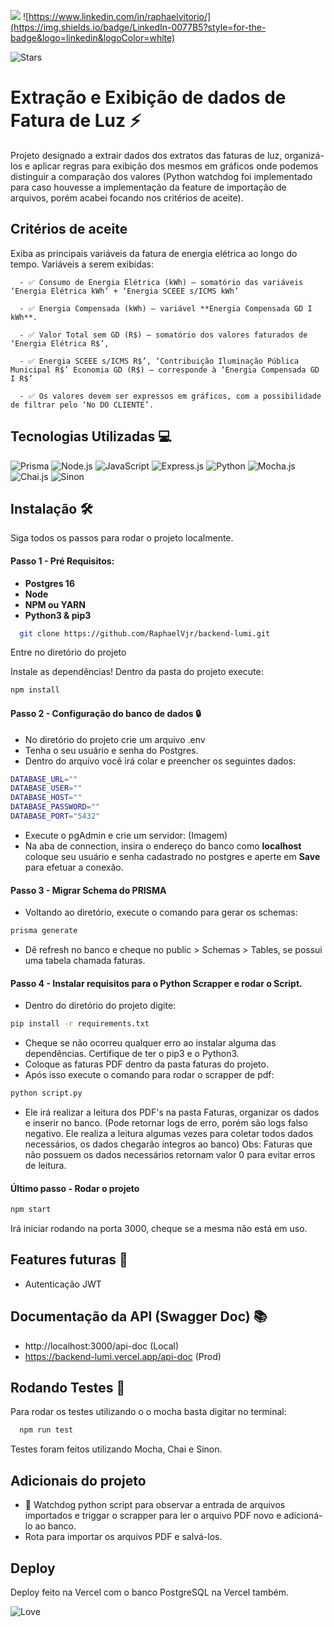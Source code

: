 ![](https://img.shields.io/badge/Vercel-000000?style=for-the-badge&logo=vercel&logoColor=white)
![https://www.linkedin.com/in/raphaelvitorio/](https://img.shields.io/badge/LinkedIn-0077B5?style=for-the-badge&logo=linkedin&logoColor=white)

![Stars](https://img.shields.io/github/stars/{username}/{repo-name}.svg)

# Extração e Exibição de dados de Fatura de Luz :zap:

Projeto designado a extrair dados dos extratos das faturas de luz, organizá-los e aplicar regras para exibição dos mesmos em gráficos onde podemos distinguir a comparação dos valores (Python watchdog foi implementado para caso houvesse a implementação da feature de importação de arquivos, porém acabei focando nos critérios de aceite).

## Critérios de aceite

Exiba as principais variáveis da fatura de energia elétrica ao longo do tempo.
Variáveis a serem exibidas:

      - ✅ Consumo de Energia Elétrica (kWh) – somatório das variáveis ‘Energia Elétrica kWh’ + ‘Energia SCEEE s/ICMS kWh’
 
      - ✅ Energia Compensada (kWh) – variável **Energia Compensada GD I kWh**.

      - ✅ Valor Total sem GD (R$) – somatório dos valores faturados de ‘Energia Elétrica R$’,
 
      - ✅ Energia SCEEE s/ICMS R$’, ‘Contribuição Iluminação Pública Municipal R$’ Economia GD (R$) – corresponde à ‘Energia Compensada GD I R$’

      - ✅ Os valores devem ser expressos em gráficos, com a possibilidade de filtrar pelo ‘No DO CLIENTE’.





## Tecnologias Utilizadas 💻
![Prisma](https://img.shields.io/badge/Prisma-3982CE?style=for-the-badge&logo=Prisma&logoColor=white) 
![Node.js](https://img.shields.io/badge/Node.js-43853D?style=for-the-badge&logo=node.js&logoColor=white)
![JavaScript](https://img.shields.io/badge/JavaScript-F7DF1E?style=for-the-badge&logo=javascript&logoColor=black)
![Express.js](https://img.shields.io/badge/Express.js-404D59?style=for-the-badge)
![Python](https://img.shields.io/badge/Python-14354C?style=for-the-badge&logo=python&logoColor=white)
![Mocha.js](https://img.shields.io/badge/mocha.js-323330?style=for-the-badge&logo=mocha&logoColor=Brown)
![Chai.js](https://img.shields.io/badge/chai.js-323330?style=for-the-badge&logo=chai&logoColor=red)
![Sinon](https://img.shields.io/badge/sinon.js-323330?style=for-the-badge&logo=sinon)


## Instalação :hammer_and_wrench:
Siga todos os passos para rodar o projeto localmente.

#### Passo 1 - Pré Requisitos:

- **Postgres 16**
- **Node**
- **NPM ou YARN**
- **Python3 & pip3**

```bash
  git clone https://github.com/RaphaelVjr/backend-lumi.git
```

Entre no diretório do projeto

Instale as dependências! Dentro da pasta do projeto execute: 
```sh
npm install
```

#### Passo 2 - Configuração do banco de dados :lock:


- No diretório do projeto crie um arquivo .env
- Tenha o seu usuário e senha do Postgres.
- Dentro do arquivo você irá colar e preencher os seguintes dados: 
```sh
DATABASE_URL=""
DATABASE_USER=""
DATABASE_HOST=""
DATABASE_PASSWORD=""
DATABASE_PORT="5432"
```
- Execute o pgAdmin e crie um servidor:
(Imagem)
- Na aba de connection, insira o endereço do banco como **localhost** coloque seu usuário e senha cadastrado no postgres e aperte em **Save** para efetuar a conexão.

#### Passo 3 - Migrar Schema do PRISMA

- Voltando ao diretório, execute o comando para gerar os schemas:

```sh
prisma generate
```
- Dê refresh no banco e cheque no public > Schemas > Tables, se possui uma tabela chamada faturas.

#### Passo 4 - Instalar requisitos para o Python Scrapper e rodar o Script.

- Dentro do diretório do projeto digite: 

```sh
pip install -r requirements.txt
```

- Cheque se não ocorreu qualquer erro ao instalar alguma das dependências. Certifique de ter o pip3 e o Python3.
- Coloque as faturas PDF dentro da pasta faturas do projeto.
- Após isso execute o comando para rodar o scrapper de pdf:
```sh
python script.py
```
- Ele irá realizar a leitura dos PDF's na pasta Faturas, organizar os dados e inserir no banco. (Pode retornar logs de erro, porém são logs falso negativo. Ele realiza a leitura algumas vezes para coletar todos dados necessários, os dados chegarão íntegros ao banco)
Obs: Faturas que não possuem os dados necessários retornam valor 0 para evitar erros de leitura.

#### Último passo - Rodar o projeto

```sh
npm start
```
Irá iniciar rodando na porta 3000, cheque se a mesma não está em uso.



## Features futuras :rocket:

- Autenticação JWT


## Documentação da API (Swagger Doc) :books:

- http://localhost:3000/api-doc (Local)
- https://backend-lumi.vercel.app/api-doc (Prod)



## Rodando Testes :traffic_light:

Para rodar os testes utilizando o o mocha basta digitar no terminal:

```bash
  npm run test
```
Testes foram feitos utilizando Mocha, Chai e Sinon.


## Adicionais do projeto

- :rotating_light: Watchdog python script para observar a entrada de arquivos importados e triggar o scrapper para ler o arquivo PDF novo e adicioná-lo ao banco.
- Rota para importar os arquivos PDF e salvá-los.

## Deploy

Deploy feito na Vercel com o banco PostgreSQL na Vercel também.


![Love](http://ForTheBadge.com/images/badges/built-with-love.svg)

